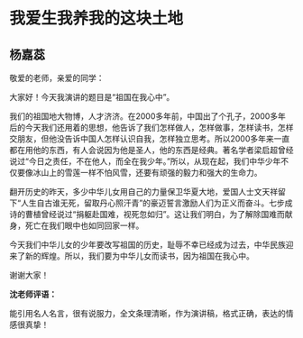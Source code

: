 # 我爱生我养我的这块土地 #

## 杨嘉蕊 ##

敬爱的老师，亲爱的同学：

大家好！今天我演讲的题目是“祖国在我心中”。

我们的祖国地大物博，人才济济。在2000多年前，中国出了个孔子，2000多年后的今天我们还用着的思想，他告诉了我们怎样做人，怎样做事，怎样读书，怎样交朋友，但他没告诉中国人怎样认识自我，怎样独立思考。所以2000多年来一直都在用他的东西，有人会说因为他是圣人，他的东西是经典。著名学者梁启超曾经说过“今日之责任，不在他人，而全在我少年。”所以，从现在起，我们中华少年不仅要像冰山上的雪莲一样不怕风雪，还要有顽强的毅力和强大的生命力。

翻开历史的昨天，多少中华儿女用自己的力量保卫华夏大地，爱国人士文天祥留下“人生自古谁无死，留取丹心照汗青”的豪迈誓言激励人们为正义而奋斗。七步成诗的曹植曾经说过“捐躯赴国难，视死忽如归”。这让我们明白，为了解除国难而献身，死亡在我们眼中也如同回家一样。

今天我们中华儿女的少年要改写祖国的历史，耻辱不幸已经成为过去，中华民族迎来了新的辉煌。所以，我们要为中华儿女而读书，因为祖国在我心中。

谢谢大家！

**沈老师评语：**

能引用名人名言，很有说服力，全文条理清晰，作为演讲稿，格式正确，表达的情感很真挚！